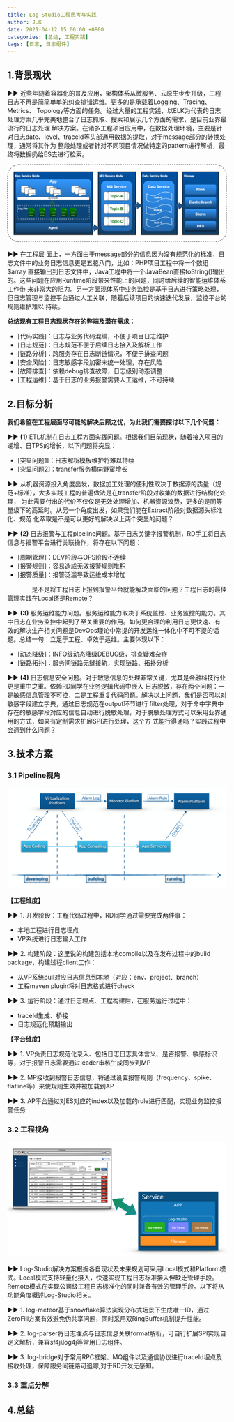 ```yaml
---
title: Log-Studio工程思考与实践
author: J.K
date: 2021-04-12 15:00:00 +0800
categories: [总结, 工程实践]
tags: [日志, 日志组件]
---
```


## 1.背景现状

►► 近些年随着容器化的普及应用，架构体系从微服务、云原生步步升级，工程日志不再是简简单单的纠查排错运维。更多的是承载着Logging、Tracing、Metrics、
Topology等方面的任务。经过大量的工程实践，以ELK为代表的日志处理方案几乎完美地整合了日志抓取、搜索和展示几个方面的需求，是目前业界最流行的日志处理
解决方案。在诸多工程项目应用中，在数据处理环境，主要是针对日志date、level、traceId等头部通用数据的提取，对于message部分的转换处理，通常将其作为
整段处理或者针对不同项目情况做特定的pattern进行解析，最终将数据扔给ES去进行检索。

![日志收集](/assets/img/2021/log-elk-001.png "ELK")

►► 在工程层    面上，一方面由于message部分的信息因为没有规范化的标准，日志文件中的业务日志信息更是五花八门，比如：PHP项目工程中将一个数组$array
直接输出到日志文件中，Java工程中将一个JavaBean直接toString()输出的。这些问题在应用Runtime阶段带来性能上的问题，同时给后续的智能运维体系工作带
来非常大的阻力。另一方面现体系中业务监控是基于日志进行策略处理，但日志管理与监控平台通过人工关联，随着后续项目的快速迭代发展，监控平台的规则维护难以
持续。

   **总结现有工程日志现状存在的弊端及潜在需求：**

   * [代码实践]：日志与业务代码混编，不便于项目日志维护
   * [日志规范]：日志规范不便于后续日志接入及解析工作
   * [链路分析]：跨服务存在日志断链情况，不便于排查问题
   * [安全风险]：日志敏感字段加密未统一处理，存在风险
   * [故障排查]：依赖debug排查故障，日志级别动态调整
   * [工程运维]：基于日志的业务报警需要人工运维，不可持续

## 2.目标分析

**我们希望在工程层面尽可能的解决后顾之忧，为此我们需要探讨以下几个问题：**

►► **(1)** ETL机制在日志工程方面实践问题。根据我们目前现状，随着接入项目的递增、日TPS的增长，以下问题将突显：
   * [突显问题1]：日志解析模板维护将难以持续
   * [突显问题2]：transfer服务横向野蛮增长

►► 从机器资源投入角度出发，数据加工处理的便利性取决于数据源的质量（规范+标准），大多实践工程的普遍做法是在transfer阶段对收集的数据进行结构化处理，
为此需要付出的代价不仅仅是无效处理增加、机器资源浪费，更多的是同等量级下的高延时。从另一个角度出发，如果我们能在Extract阶段对数据源头标准化、规范
化萃取是不是可以更好的解决以上两个突显的问题？

►► **(2)** 日志报警与工程pipeline问题。基于日志关键字报警机制，RD手工将日志信息与报警平台进行关联操作，将存在以下问题：
   * [周期管理]：DEV阶段与OPS阶段不连续
   * [报警规则]：容易造成无效报警规则堆积
   * [报警质量]：报警泛滥导致运维成本增加

&emsp;&emsp;&emsp;&emsp;是不是将工程日志上报到报警平台就能解决面临的问题？工程日志的最佳管理实践在Local还是Remote？

►► **(3)** 服务运维能力问题。服务运维能力取决于系统监控、业务监控的能力。其中日志在业务监控中起到了至关重要的作用。如何更合理的利用日志更快速、有
效的解决生产相关问题是DevOps理论中常提的开发运维一体化中不可不提的话题。总结一句：立足于工程、卓效于运维。主要体现以下：
   * [动态降级]：INFO级动态降级DEBUG级，排查疑难杂症
   * [链路拓扑]：服务间链路无缝接轨，实现链路、拓扑分析

►► **(4)** 日志信息安全问题。对于敏感信息的处理非常关键，尤其是金融科技行业更是重中之重。依赖RD同学在业务逻辑代码中嵌入
日志脱敏，存在两个问题：一是敏感信息管理不可控，二是工程重复代码问题。解决以上问题，我们是否可以对敏感字段建立字典，通过日志规范在output环节进行
filter处理，对于命中字典中存在的敏感字段对应的信息自动进行脱敏处理，对于脱敏处理方式可以采用业界通用的方式，如果有定制需求扩展SPI进行处理，这个方
式能行得通吗？实践过程中会遇到什么问题？

## 3.技术方案
### 3.1 Pipeline视角

![日志与project pipeline](/assets/img/2021/log-pipeline.png "log-pipeline")

**【工程维度】**

►► 1. 开发阶段：工程代码过程中，RD同学通过需要完成两件事：
   * 本地工程进行日志埋点
   * VP系统进行日志输入工作

►► 2. 构建阶段：这里说的构建包括本地compile以及在发布过程中的build package，构建过程client工作：
   * 从VP系统pull对应日志信息到本地（对应：env、project、branch）
   * 工程maven plugin将对日志格式进行check

►► 3. 运行阶段：通过日志埋点、工程构建后，在服务运行过程中：
   * traceId生成、桥接
   * 日志规范化预期输出

**【平台维度】**

►► 1. VP负责日志规范化录入、包括日志日志具体含义、是否报警、敏感标识等，对于报警日志需要通过leader审核生成同步到MP

►► 2. MP接收到报警日志信息，将通过设置报警规则（frequency、spike、flatline等）来使规则生效并被加载到AP

►► 3. AP平台通过对ES对应的index以及加载的rule进行匹配，实现业务监控报警任务

### 3.2 工程视角

![日志组件](/assets/img/2021/log-plugin.png "log-studio")

►► Log-Studio解决方案根据各自现状及未来规划可采用Local模式和Platform模式。Local模式支持轻量化接入，快速实现工程日志标准接入但缺乏管理手段。
Remote模式在实现公司级工程日志标准化的同时兼备有效的管理手段。以下将从功能角度概述Log-Studio相关。

►► 1. log-meteor基于snowflake算法实现分布式场景下生成唯一ID，通过ZeroFill方案有效避免伪共享问题，同时采用双RingBuffer机制提升性能。

►► 2. log-parser将日志埋点与日志信息关联format解析，可自行扩展SPI实现自定义解析，兼容sf4j\log4j等常用日志组件。

►► 3. log-bridge对于常用RPC框架、MQ组件以及通信协议进行traceId埋点及接收处理，保障服务间链路可追踪,对于RD开发无感知。

### 3.3 重点分解





## 4.总结


